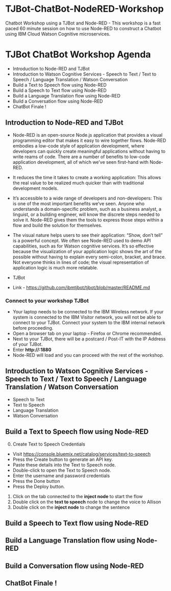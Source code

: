 # TJBot-ChatBot-NodeRED-Workshop
Chatbot Workshop using a TJBot and Node-RED - This workshop is a fast paced 60 minute session on how to use Node-RED to construct a Chatbot using IBM Cloud Watson Cognitive microservices.

# TJBot ChatBot Workshop Agenda
* Introduction to Node-RED and TJBot
* Introduction to Watson Cognitive Services - Speech to Text / Text to Speech / Language Translation / Watson Conversation
* Build a Text to Speech flow using Node-RED
* Build a Speech to Text flow using Node-RED
* Build a Language Translation flow using Node-RED
* Build a Conversation flow using Node-RED
* ChatBot Finale !

## Introduction to Node-RED and TJBot
* Node-RED is an open-source Node.js application that provides a visual programming editor that makes it easy to wire together flows. Node-RED embodies a low-code style of application development, where developers can quickly create meaningful applications without having to write reams of code. There are a number of benefits to low-code application development, all of which we’ve seen first-hand with Node-RED.

 * It reduces the time it takes to create a working application: This allows the real value to be realized much quicker than with traditional development models.
 * It’s accessible to a wide range of developers and non-developers: This is one of the most important benefits we’ve seen. Anyone who understands a domain-specific problem, such as a business analyst, a linguist, or a building engineer, will know the discrete steps needed to solve it. Node-RED gives them the tools to express those steps within a flow and build the solution for themselves.
 * The visual nature helps users to see their application: “Show, don’t tell” is a powerful concept. We often see Node-RED used to demo API capabilities, such as for Watson cognitive services. It’s so effective because the visualization of your application logic shows the art of the possible without having to explain every semi-colon, bracket, and brace. Not everyone thinks in lines of code; the visual representation of application logic is much more relatable.

* TJBot 
 * Link - https://github.com/ibmtjbot/tjbot/blob/master/README.md

### Connect to your workshop TJBot
* Your laptop needs to be connected to the IBM Wireless network.  If your system is connected to the IBM Visitor network, you will not be able to connect to your TJBot.  Connect your system to the IBM internal network before proceeding.
* Open a browser tab on your laptop - Firefox or Chrome recommended.
* Next to your TJBot, there will be a postcard / Post-IT with the IP Address of your TJBot.
* Enter **http://<your TJBot>:1880**
* Node-RED will load and you can proceed with the rest of the workshop.

## Introduction to Watson Cognitive Services - Speech to Text / Text to Speech / Language Translation / Watson Conversation
* Speech to Text
* Text to Speech
* Language Translation
* Watson Conversation

## Build a Text to Speech flow using Node-RED
0. Create Text to Speech Credentials
 * Visit https://console.bluemix.net/catalog/services/text-to-speech
 * Press the Create button to generate an API key.
 * Paste these details into the Text to Speech node.
 * Double-click to open the Text to Speech node.
 * Enter the username and password credentials
 * Press the Done button
 * Press the Deploy button.
1. Click on the tab connected to the **inject node** to start the flow
2. Double click on the **text to speech** node to change the voice to Allison
3. Double click on the **inject node** to change the sentence

## Build a Speech to Text flow using Node-RED
## Build a Language Translation flow using Node-RED
## Build a Conversation flow using Node-RED
## ChatBot Finale !
